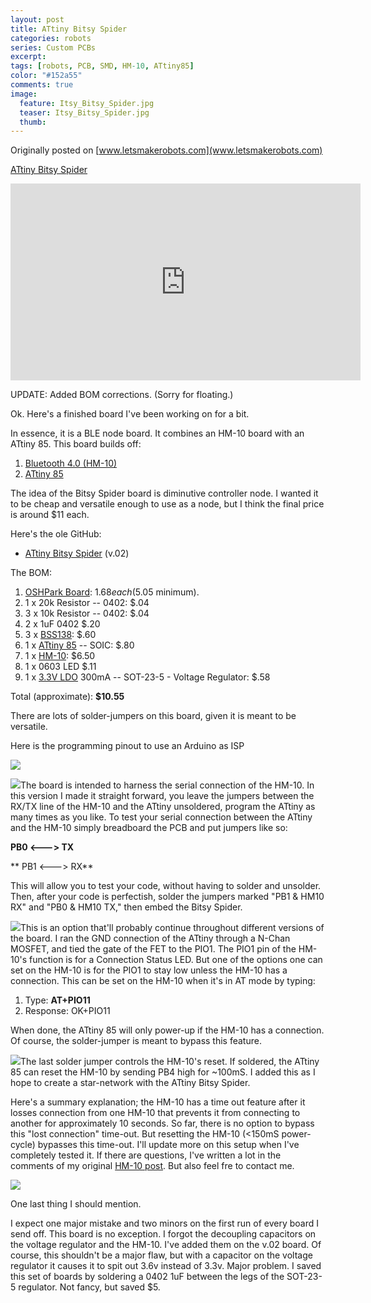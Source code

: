 ```yaml
---
layout: post
title: ATtiny Bitsy Spider
categories: robots
series: Custom PCBs
excerpt:
tags: [robots, PCB, SMD, HM-10, ATtiny85]
color: "#152a55"
comments: true
image:
  feature: Itsy_Bitsy_Spider.jpg
  teaser: Itsy_Bitsy_Spider.jpg
  thumb:
---
```


Originally posted on [www.letsmakerobots.com](www.letsmakerobots.com)

<a class="btn" href="/files/ATtiny_85__Serial_talking_to_HM_10_v4.zip" target="">ATtiny Bitsy Spider</a>

<div class="flex-video">
<iframe width="560" height="315" src="https://www.youtube.com/embed/wQFeiCescf0" frameborder="0" allowfullscreen></iframe>
</div>

UPDATE: Added BOM corrections. (Sorry for floating.)

Ok. Here's a finished board I've been working on for a bit.

In essence, it is a BLE node board.  It combines an HM-10 board with an ATtiny 85\.  This board builds off:

1.  [Bluetooth 4.0 (HM-10) ](http://letsmakerobots.com/node/38009)
2.  [ATtiny 85](http://letsmakerobots.com/node/39130)

The idea of the Bitsy Spider board is diminutive controller node.  I wanted it to be cheap and versatile enough to use as a node, but I think the final price is around $11 each.

Here's the ole GitHub:

*   [ATtiny Bitsy Spider](https://github.com/Ladvien/HM-10) (v.02)

The BOM:

1.  [OSHPark Board](http://www.oshpark.com/shared_projectss/dTdbdJec): $1.68 each ($5.05 minimum).
2.  1 x 20k Resistor -- 0402: $.04
3.  3 x 10k Resistor -- 0402: $.04
4.  2 x 1uF 0402 $.20
5.  3 x [BSS138](https://www.google.com/#q=bss138): $.60
6.  1 x [ATtiny 85](http://www.mouser.com/ProductDetail/Atmel/ATtiny85-20SU/?qs=8jWQYweyg6N/GXnwAe4Icw==) -- SOIC: $.80
7.  1 x [HM-10](http://imall.iteadstudio.com/im130614001.html): $6.50
8.  1 x 0603 LED $.11
9.  1 x [3.3V LDO](http://www.mouser.com/Search/ProductDetail.aspx?R=MCP1802T-3302I/OTvirtualkey57940000virtualkey579-MCP1802T-3302IOT) 300mA -- SOT-23-5 - Voltage Regulator: $.58

Total (approximate): **$10.55**

There are lots of solder-jumpers on this board, given it is meant to be versatile.  

Here is the programming pinout to use an Arduino as ISP

![](../images/Incy_Blue.jpg)

![](../images/Attiny_Bitsy_Spider_--_Solder_Jumpers_for_TX-RX.jpg)The board is intended to harness the serial connection of the HM-10\.  In this version I made it straight forward, you leave the jumpers between the RX/TX line of the HM-10 and the ATtiny unsoldered, program the ATtiny as many times as you like.  To test your serial connection between the ATtiny and the HM-10 simply breadboard the PCB and put jumpers like so:

**PB0 <---> TX**

** PB1 <---> RX**

This will allow you to test your code, without having to solder and unsolder.  Then, after your code is perfectish, solder the jumpers marked "PB1 & HM10 RX" and "PB0 & HM10 TX," then embed the Bitsy Spider.

![](../images/Attiny_Bitsy_Spider_--_Solder_Jumpers_for_Always_On.jpg)This is an option that'll probably continue throughout different versions of the board.  I ran the GND connection of the ATtiny through a N-Chan MOSFET, and tied the gate of the FET to the PIO1\.  The PIO1 pin of the HM-10's function is for a Connection Status LED.  But one of the options one can set on the HM-10 is for the PIO1 to stay low unless the HM-10 has a connection.  This can be set on the HM-10 when it's in AT mode by typing:

1.  Type: **AT+PIO11**
2.  Response: OK+PIO11

When done, the ATtiny 85 will only power-up if the HM-10 has a connection.  Of course, the solder-jumper is meant to bypass this feature.

![](../images/Attiny_Bitsy_Spider_--_Solder_Jumpers_for_ATtiny_Reset_Control.jpg)The last solder jumper controls the HM-10's reset.  If soldered, the ATtiny 85 can reset the HM-10 by sending PB4 high for ~100mS.  I added this as I hope to create a star-network with the ATtiny Bitsy Spider.  

Here's a summary explanation; the HM-10 has a time out feature after it losses connection from one HM-10 that prevents it from connecting to another for approximately 10 seconds.  So far, there is no option to bypass this "lost connection" time-out.  But resetting the HM-10 (<150mS power-cycle) bypasses this time-out.  I'll update more on this setup when I've completely tested it.  If there are questions, I've written a lot in the comments of my original [HM-10 post](http://letsmakerobots.com/node/38009).  But also feel fre to contact me.

![](../images/ATtiny_Bitsy_Spider_--_No_Decoupling.jpg)

One last thing I should mention.  

I expect one major mistake and two minors on the first run of every board I send off.  This board is no exception.  I forgot the decoupling capacitors on the voltage regulator and the HM-10\.  I've added them on the v.02 board.  Of course, this shouldn't be a major flaw, but with a capacitor on the voltage regulator it causes it to spit out 3.6v instead of 3.3v.  Major problem.  I saved this set of boards by soldering a 0402 1uF between the legs of the SOT-23-5 regulator.  Not fancy, but saved $5.
